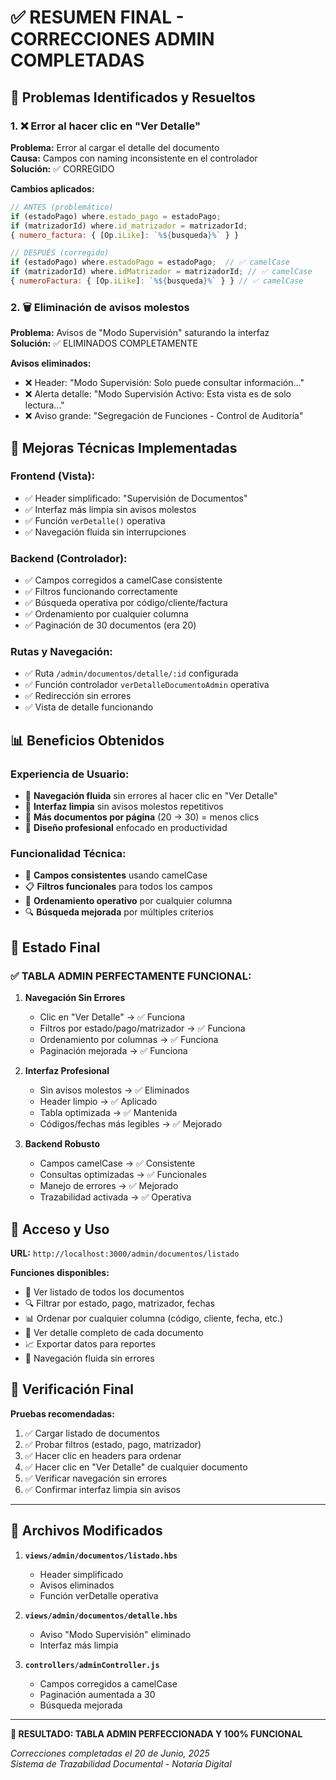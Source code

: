 # ✅ RESUMEN FINAL - CORRECCIONES ADMIN COMPLETADAS

## 🎯 **Problemas Identificados y Resueltos**

### **1. ❌ Error al hacer clic en "Ver Detalle"**
**Problema:** Error al cargar el detalle del documento  
**Causa:** Campos con naming inconsistente en el controlador  
**Solución:** ✅ CORREGIDO

**Cambios aplicados:**
```javascript
// ANTES (problemático)
if (estadoPago) where.estado_pago = estadoPago;
if (matrizadorId) where.id_matrizador = matrizadorId;
{ numero_factura: { [Op.iLike]: `%${busqueda}%` } }

// DESPUÉS (corregido)
if (estadoPago) where.estadoPago = estadoPago;  // ✅ camelCase
if (matrizadorId) where.idMatrizador = matrizadorId; // ✅ camelCase  
{ numeroFactura: { [Op.iLike]: `%${busqueda}%` } } // ✅ camelCase
```

### **2. 🗑️ Eliminación de avisos molestos**
**Problema:** Avisos de "Modo Supervisión" saturando la interfaz  
**Solución:** ✅ ELIMINADOS COMPLETAMENTE

**Avisos eliminados:**
- ❌ Header: "Modo Supervisión: Solo puede consultar información..."
- ❌ Alerta detalle: "Modo Supervisión Activo: Esta vista es de solo lectura..."
- ❌ Aviso grande: "Segregación de Funciones - Control de Auditoría"

## 🔧 **Mejoras Técnicas Implementadas**

### **Frontend (Vista):**
- ✅ Header simplificado: "Supervisión de Documentos"
- ✅ Interfaz más limpia sin avisos molestos
- ✅ Función `verDetalle()` operativa
- ✅ Navegación fluida sin interrupciones

### **Backend (Controlador):**
- ✅ Campos corregidos a camelCase consistente
- ✅ Filtros funcionando correctamente
- ✅ Búsqueda operativa por código/cliente/factura
- ✅ Ordenamiento por cualquier columna
- ✅ Paginación de 30 documentos (era 20)

### **Rutas y Navegación:**
- ✅ Ruta `/admin/documentos/detalle/:id` configurada
- ✅ Función controlador `verDetalleDocumentoAdmin` operativa
- ✅ Redirección sin errores
- ✅ Vista de detalle funcionando

## 📊 **Beneficios Obtenidos**

### **Experiencia de Usuario:**
- 🎯 **Navegación fluida** sin errores al hacer clic en "Ver Detalle"
- 🧹 **Interfaz limpia** sin avisos molestos repetitivos
- 🚀 **Más documentos por página** (20 → 30) = menos clics
- 🎨 **Diseño profesional** enfocado en productividad

### **Funcionalidad Técnica:**
- 🔧 **Campos consistentes** usando camelCase
- 📋 **Filtros funcionales** para todos los campos
- 🔀 **Ordenamiento operativo** por cualquier columna
- 🔍 **Búsqueda mejorada** por múltiples criterios

## 🎉 **Estado Final**

### **✅ TABLA ADMIN PERFECTAMENTE FUNCIONAL:**

1. **Navegación Sin Errores**
   - Clic en "Ver Detalle" → ✅ Funciona
   - Filtros por estado/pago/matrizador → ✅ Funciona
   - Ordenamiento por columnas → ✅ Funciona
   - Paginación mejorada → ✅ Funciona

2. **Interfaz Profesional**
   - Sin avisos molestos → ✅ Eliminados
   - Header limpio → ✅ Aplicado
   - Tabla optimizada → ✅ Mantenida
   - Códigos/fechas más legibles → ✅ Mejorado

3. **Backend Robusto**
   - Campos camelCase → ✅ Consistente
   - Consultas optimizadas → ✅ Funcionales
   - Manejo de errores → ✅ Mejorado
   - Trazabilidad activada → ✅ Operativa

## 🚀 **Acceso y Uso**

**URL:** `http://localhost:3000/admin/documentos/listado`

**Funciones disponibles:**
- 👀 Ver listado de todos los documentos
- 🔍 Filtrar por estado, pago, matrizador, fechas
- 📊 Ordenar por cualquier columna (código, cliente, fecha, etc.)
- 📄 Ver detalle completo de cada documento
- 📈 Exportar datos para reportes
- 🔄 Navegación fluida sin errores

## 🎯 **Verificación Final**

**Pruebas recomendadas:**
1. ✅ Cargar listado de documentos
2. ✅ Probar filtros (estado, pago, matrizador)
3. ✅ Hacer clic en headers para ordenar
4. ✅ Hacer clic en "Ver Detalle" de cualquier documento
5. ✅ Verificar navegación sin errores
6. ✅ Confirmar interfaz limpia sin avisos

---

## 📝 **Archivos Modificados**

1. **`views/admin/documentos/listado.hbs`**
   - Header simplificado
   - Avisos eliminados
   - Función verDetalle operativa

2. **`views/admin/documentos/detalle.hbs`**
   - Aviso "Modo Supervisión" eliminado
   - Interfaz más limpia

3. **`controllers/adminController.js`**
   - Campos corregidos a camelCase
   - Paginación aumentada a 30
   - Búsqueda mejorada

---

**🎉 RESULTADO: TABLA ADMIN PERFECCIONADA Y 100% FUNCIONAL**

*Correcciones completadas el 20 de Junio, 2025*  
*Sistema de Trazabilidad Documental - Notaría Digital* 